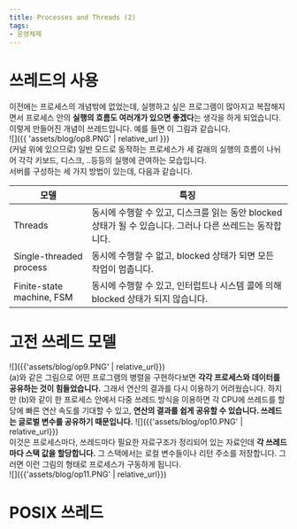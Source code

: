 ```yaml
---
title: Processes and Threads (2)
tags:
- 운영체제
---
```


# 쓰레드의 사용
이전에는 프로세스의 개념밖에 없었는데, 실행하고 싶은 프로그램이 많아지고 복잡해지면서 프로세스 안의 **실행의 흐름도 여러개가 있으면 좋겠다**는 생각을 하게 되었습니다. 이렇게 만들어진 개념이 쓰레드입니다. 예를 들면 이 그림과 같습니다.  
![]({{ 'assets/blog/op8.PNG' | relative_url }})   
(커널 위에 있으므로) 일반 모드로 동작하는 프로세스가 세 갈래의 실행의 흐름이 나뉘어 각각 키보드, 디스크, ..등등의 실행에 관여하는 모습입니다.   
서버를 구성하는 세 가지 방법이 있는데,  다음과 같습니다.

| 모델 | 특징 |
| -------- | -------- | 
| Threads    | 동시에 수행할 수 있고, 디스크를 읽는 동안 blocked 상태가 될 수 있습니다. 그러나 다른 쓰레드는 동작합니다.    | 
| Single-threaded process     | 동시에 수행할 수 없고, blocked 상태가 되면 모든 작업이 멈춥니다.   | 
| Finite-state machine, FSM    | 동시에 수행할 수 있고, 인터럽트나 시스템 콜에 의해 blocked 상태가 되지 않습니다.    |   

# 고전 쓰레드 모델
![]({{'assets/blog/op9.PNG' | relative_url}})   
(a)와 같은 그림으로 어떤 프로그램의 병렬을 구현하다보면 **각각 프로세스와 데이터를 공유하는 것이 힘들었습니다.** 그래서 연산의 결과를 다시 이용하기 어려웠습니다. 하지만 (b)와 같이 한 프로세스 안에서 다중 쓰레드 방식을 이용하면 각 CPU에 쓰레드를 할당에 빠른 연산 속도를 기대할 수 있고, **연산의 결과를 쉽게 공유할 수 있습니다. 쓰레드는 글로벌 변수를 공유하기 때문입니다.** 
![]({{'assets/blog/op10.PNG' | relative_url}})   
이것은 프로세스마다, 쓰레드마다 필요한 자료구조가 정리되어 있는 자료인데 **각 쓰레드마다 스택 값을 할당합니다.** 그 스택에서는 로컬 변수들이나 리턴 주소를 저장합니다. 그러면 이런 그림의 형태로 프로세스가 구동하게 됩니다.  
![]({{'assets/blog/op11.PNG' | relative_url}})
# POSIX 쓰레드
